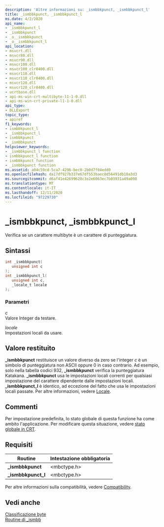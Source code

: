 ```yaml
---
description: 'Altre informazioni su: _ismbbkpunct, _ismbbkpunct_l'
title: _ismbbkpunct, _ismbbkpunct_l
ms.date: 4/2/2020
api_name:
- _ismbbkpunct_l
- _ismbbkpunct
- _o__ismbbkpunct
- _o__ismbbkpunct_l
api_location:
- msvcrt.dll
- msvcr80.dll
- msvcr90.dll
- msvcr100.dll
- msvcr100_clr0400.dll
- msvcr110.dll
- msvcr110_clr0400.dll
- msvcr120.dll
- msvcr120_clr0400.dll
- ucrtbase.dll
- api-ms-win-crt-multibyte-l1-1-0.dll
- api-ms-win-crt-private-l1-1-0.dll
api_type:
- DLLExport
topic_type:
- apiref
f1_keywords:
- ismbbkpunct_l
- _ismbbkpunct_l
- ismbbkpunct
- _ismbbkpunct
helpviewer_keywords:
- _ismbbkpunct_l function
- ismbbkpunct_l function
- ismbbkpunct function
- _ismbbkpunct function
ms.assetid: a04c59cd-5ca7-4296-bec0-2b0d7f04edd0
ms.openlocfilehash: da17df927b337e67df553baec8d56491db10a3d3
ms.sourcegitcommit: d6af41e42699628c3e2e6063ec7b03931a49a098
ms.translationtype: MT
ms.contentlocale: it-IT
ms.lasthandoff: 12/11/2020
ms.locfileid: "97229730"
---
```

# <a name="_ismbbkpunct-_ismbbkpunct_l"></a>_ismbbkpunct, _ismbbkpunct_l

Verifica se un carattere multibyte è un carattere di punteggiatura.

## <a name="syntax"></a>Sintassi

```C
int _ismbbkpunct(
   unsigned int c
);
int _ismbbkpunct_l(
   unsigned int c,
   _locale_t locale
);
```

### <a name="parameters"></a>Parametri

*c*<br/>
Valore Integer da testare.

*locale*<br/>
Impostazioni locali da usare.

## <a name="return-value"></a>Valore restituito

**_ismbbkpunct** restituisce un valore diverso da zero se l'integer *c* è un simbolo di punteggiatura non ASCII oppure 0 in caso contrario. Ad esempio, solo nella tabella codici 932, **_ismbbkpunct** verifica la punteggiatura Katakana. **_ismbbkpunct** usa le impostazioni locali correnti per qualsiasi impostazione del carattere dipendente dalle impostazioni locali. **_ismbbkpunct_l** è identico, ad eccezione del fatto che usa le impostazioni locali passate. Per altre informazioni, vedere [Locale](../../c-runtime-library/locale.md).

## <a name="remarks"></a>Commenti

Per impostazione predefinita, lo stato globale di questa funzione ha come ambito l'applicazione. Per modificare questa situazione, vedere [stato globale in CRT](../global-state.md).

## <a name="requirements"></a>Requisiti

|Routine|Intestazione obbligatoria|
|-------------|---------------------|
|**_ismbbkpunct**|\<mbctype.h>|
|**_ismbbkpunct_l**|\<mbctype.h>|

Per altre informazioni sulla compatibilità, vedere [Compatibility](../../c-runtime-library/compatibility.md).

## <a name="see-also"></a>Vedi anche

[Classificazione byte](../../c-runtime-library/byte-classification.md)<br/>
[Routine di _ismbb](../../c-runtime-library/ismbb-routines.md)<br/>
